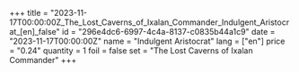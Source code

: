 +++
title = "2023-11-17T00:00:00Z_The_Lost_Caverns_of_Ixalan_Commander_Indulgent_Aristocrat_[en]_false"
id = "296e4dc6-6997-4c4a-8137-c0835b44a1c9"
date = "2023-11-17T00:00:00Z"
name = "Indulgent Aristocrat"
lang = ["en"]
price = "0.24"
quantity = 1
foil = false
set = "The Lost Caverns of Ixalan Commander"
+++
